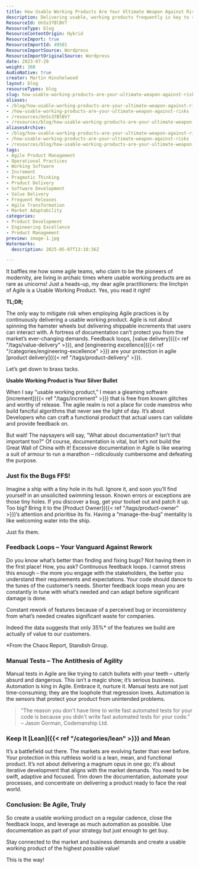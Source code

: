 ```yaml
---
title: How Usable Working Products Are Your Ultimate Weapon Against Risks
description: Delivering usable, working products frequently is key to reducing risk in Agile. Focus on feedback, automation, and lean practices over excessive documentation.
ResourceId: UnSs37BlBV7
ResourceType: blog
ResourceContentOrigin: Hybrid
ResourceImport: true
ResourceImportId: 49501
ResourceImportSource: Wordpress
ResourceImportOriginalSource: Wordpress
date: 2023-07-20
weight: 360
AudioNative: true
creator: Martin Hinshelwood
layout: blog
resourceTypes: blog
slug: how-usable-working-products-are-your-ultimate-weapon-against-risks
aliases:
- /blog/how-usable-working-products-are-your-ultimate-weapon-against-risks
- /how-usable-working-products-are-your-ultimate-weapon-against-risks
- /resources/UnSs37BlBV7
- /resources/blog/how-usable-working-products-are-your-ultimate-weapon-against-risks
aliasesArchive:
- /blog/how-usable-working-products-are-your-ultimate-weapon-against-risks
- /how-usable-working-products-are-your-ultimate-weapon-against-risks
- /resources/blog/how-usable-working-products-are-your-ultimate-weapon-against-risks
tags:
- Agile Product Management
- Operational Practices
- Working Software
- Increment
- Pragmatic Thinking
- Product Delivery
- Software Development
- Value Delivery
- Frequent Releases
- Agile Transformation
- Market Adaptability
categories:
- Product Development
- Engineering Excellence
- Product Management
preview: image-1.jpg
Watermarks:
  description: 2025-05-07T13:10:36Z

---
```

It baffles me how some agile teams, who claim to be the pioneers of modernity, are living in archaic times where usable working products are as rare as unicorns! Just a heads-up, my dear agile practitioners: the linchpin of Agile is a Usable Working Product. Yes, you read it right!

**TL;DR;**

The only way to mitigate risk when employing Agile practices is by continuously delivering a usable working product. Agile is not about spinning the hamster wheels but delivering shippable increments that users can interact with. A fortress of documentation can’t protect you from the market’s ever-changing demands. Feedback loops, [value delivery]({{< ref "/tags/value-delivery" >}}), and [engineering excellence]({{< ref "/categories/engineering-excellence" >}}) are your protection in agile [product delivery]({{< ref "/tags/product-delivery" >}}).

Let’s get down to brass tacks.

**Usable Working Product is Your Silver Bullet**

When I say "usable working product," I mean a gleaming software [increment]({{< ref "/tags/increment" >}}) that is free from known glitches and worthy of release. The agile realm is not a place for code maestros who build fanciful algorithms that never see the light of day. It’s about Developers who can craft a functional product that actual users can validate and provide feedback on.

But wait! The naysayers will say, "What about documentation? Isn’t that important too?" Of course, documentation is vital, but let’s not build the Great Wall of China with it! Excessive documentation in Agile is like wearing a suit of armour to run a marathon – ridiculously cumbersome and defeating the purpose.

### **Just fix the Bugs FFS!**

Imagine a ship with a tiny hole in its hull. Ignore it, and soon you’ll find yourself in an unsolicited swimming lesson. Known errors or exceptions are those tiny holes. If you discover a bug, get your toolset out and patch it up. Too big? Bring it to the [Product Owner]({{< ref "/tags/product-owner" >}})’s attention and prioritise its fix. Having a “manage-the-bug” mentality is like welcoming water into the ship.

Just fix them.

### **Feedback Loops – Your Vanguard Against Rework**

Do you know what’s better than finding and fixing bugs? Not having them in the first place! How, you ask? Continuous feedback loops. I cannot stress this enough – the more you engage with the stakeholders, the better you understand their requirements and expectations. Your code should dance to the tunes of the customer’s needs. Shorter feedback loops mean you are constantly in tune with what’s needed and can adapt before significant damage is done.

Constant rework of features because of a perceived bug or inconsistency from what’s needed creates significant waste for companies.

Indeed the data suggests that only 35%\* of the features we build are actually of value to our customers.

\*From the Chaos Report, Standish Group.

### **Manual Tests – The Antithesis of Agility**

Manual tests in Agile are like trying to catch bullets with your teeth – utterly absurd and dangerous. This isn’t a magic show; it’s serious business. Automation is king in Agile. Embrace it, nurture it. Manual tests are not just time-consuming; they are the loophole that regression loves. Automation is the sensors that protect your product from unintended problems.

> “The reason you don't have time to write fast automated tests for your code is because you didn't write fast automated tests for your code.” – Jason Gorman, Codemanship Ltd.

### **Keep It [Lean]({{< ref "/categories/lean" >}}) and Mean**

It’s a battlefield out there. The markets are evolving faster than ever before. Your protection in this ruthless world is a lean, mean, and functional product. It’s not about delivering a magnum opus in one go; it’s about iterative development that aligns with the market demands. You need to be swift, adaptive and focused. Trim down the documentation, automate your processes, and concentrate on delivering a product ready to face the real world.

### **Conclusion: Be Agile, Truly**

So create a usable working product on a regular cadence, close the feedback loops, and leverage as much automation as possible. Use documentation as part of your strategy but just enough to get buy.

Stay connected to the market and business demands and create a usable working product of the highest possible value!

This is the way!
